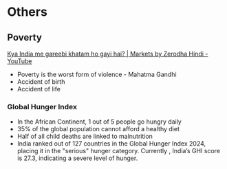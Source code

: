 # Others

## Poverty

[Kya India me gareebi khatam ho gayi hai? | Markets by Zerodha Hindi - YouTube](https://www.youtube.com/watch?v=v65L8vekQq0)
- Poverty is the worst form of violence - Mahatma Gandhi
- Accident of birth
- Accident of life

### Global Hunger Index

- In the African Continent, 1 out of 5 people go hungry daily
- 35% of the global population cannot afford a healthy diet
- Half of all child deaths are linked to malnutrition
- India ranked out of 127 countries in the Global Hunger Index 2024, placing it in the "serious" hunger category. Currently , India’s GHI score is 27.3, indicating a severe level of hunger.

